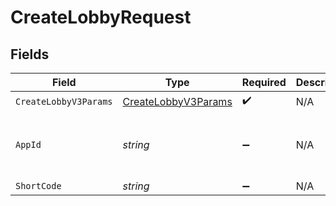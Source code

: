 # CreateLobbyRequest


## Fields

| Field                                                             | Type                                                              | Required                                                          | Description                                                       | Example                                                           |
| ----------------------------------------------------------------- | ----------------------------------------------------------------- | ----------------------------------------------------------------- | ----------------------------------------------------------------- | ----------------------------------------------------------------- |
| `CreateLobbyV3Params`                                             | [CreateLobbyV3Params](../../models/shared/CreateLobbyV3Params.md) | :heavy_check_mark:                                                | N/A                                                               |                                                                   |
| `AppId`                                                           | *string*                                                          | :heavy_minus_sign:                                                | N/A                                                               | app-af469a92-5b45-4565-b3c4-b79878de67d2                          |
| `ShortCode`                                                       | *string*                                                          | :heavy_minus_sign:                                                | N/A                                                               | LFG4                                                              |